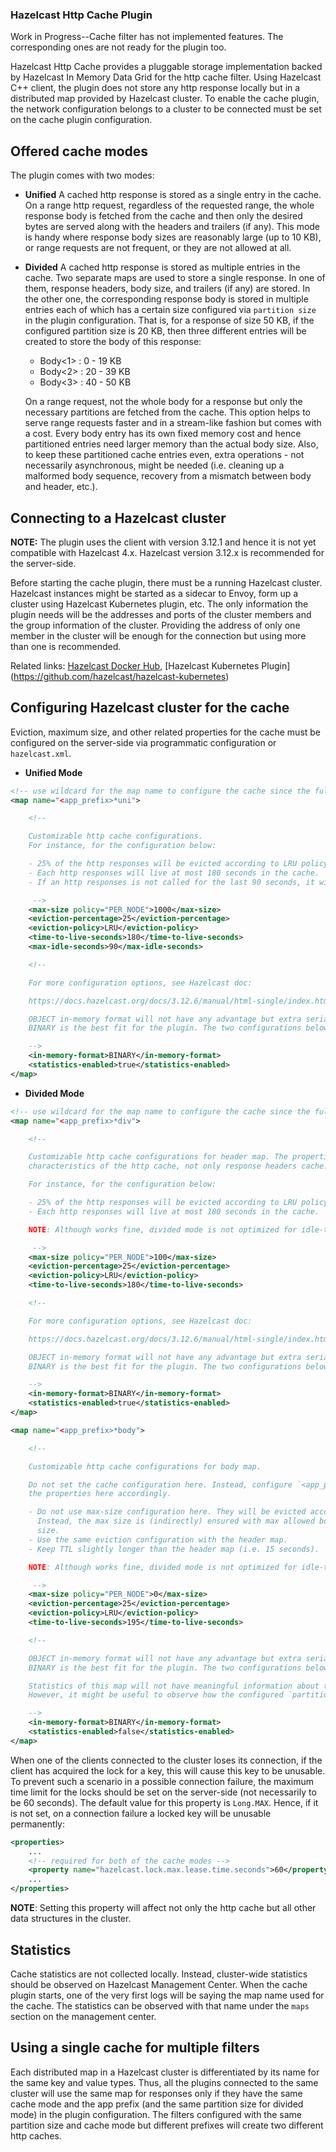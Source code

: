 ### Hazelcast Http Cache Plugin
Work in Progress--Cache filter has not implemented features. The corresponding ones are not ready for the plugin too.

Hazelcast Http Cache provides a pluggable storage implementation backed by Hazelcast In Memory Data Grid for the http
cache filter. Using Hazelcast C++ client, the plugin does not store any http response locally but in a distributed map
provided by Hazelcast cluster. To enable the cache plugin, the network configuration belongs to a cluster to be
connected must be set on the cache plugin configuration.

## Offered cache modes
The plugin comes with two modes:

 - **Unified**
A cached http response is stored as a single entry in the cache. On a range http request, regardless of the requested
range, the whole response body is fetched from the cache and then only the desired bytes are served along with the
headers and trailers (if any). This mode is handy where response body sizes are reasonably large (up to 10 KB), or
range requests are not frequent, or they are not allowed at all.

 - **Divided**
A cached http response is stored as multiple entries in the cache. Two separate maps are used to store a single
response. In one of them, response headers, body size, and trailers (if any) are stored. In the other one, the
corresponding response body is stored in multiple entries each of which has a certain size configured via `partition
size` in the plugin configuration. That is, for a response of size 50 KB, if the configured partition size is 20 KB,
then three different entries will be created to store the body of this response:
    - Body<1> : 0 - 19 KB
    - Body<2> : 20 - 39 KB
    - Body<3> : 40 - 50 KB

    On a range request, not the whole body for a response but only the necessary partitions are fetched from the
    cache. This option helps to serve range requests faster and in a stream-like fashion but comes with a cost. Every
    body entry has its own fixed memory cost and hence partitioned entries need larger memory than the actual body
    size. Also, to keep these partitioned cache entries even, extra operations - not necessarily asynchronous, might
    be needed (i.e. cleaning up a malformed body sequence, recovery from a mismatch between body and header, etc.).

## Connecting to a Hazelcast cluster
**NOTE:** The plugin uses the client with version 3.12.1 and hence it is not yet compatible with Hazelcast 4.x.
Hazelcast version 3.12.x is recommended for the server-side.

Before starting the cache plugin, there must be a running Hazelcast cluster. Hazelcast instances might be started
as a sidecar to Envoy, form up a cluster using Hazelcast Kubernetes plugin, etc. The only information the plugin needs
will be the addresses and ports of the cluster members and the group information of the cluster. Providing the address
of only one member in the cluster will be enough for the connection but using more than one is recommended.

Related links: [Hazelcast Docker Hub](https://hub.docker.com/r/hazelcast/hazelcast/), [Hazelcast Kubernetes Plugin]
(https://github.com/hazelcast/hazelcast-kubernetes)

## Configuring Hazelcast cluster for the cache
Eviction, maximum size, and other related properties for the cache must be configured on the server-side
via programmatic configuration or `hazelcast.xml`.

 - **Unified Mode**

```xml
<!-- use wildcard for the map name to configure the cache since the full name is determined by the plugin -->
<map name="<app_prefix>*uni">

    <!--

    Customizable http cache configurations.
    For instance, for the configuration below:

    - 25% of the http responses will be evicted according to LRU policy when the map size hits 1000.
    - Each http responses will live at most 180 seconds in the cache.
    - If an http responses is not called for the last 90 seconds, it will be evicted immediately regardless of the TTL.

     -->
    <max-size policy="PER_NODE">1000</max-size>
    <eviction-percentage>25</eviction-percentage>
    <eviction-policy>LRU</eviction-policy>
    <time-to-live-seconds>180</time-to-live-seconds>
    <max-idle-seconds>90</max-idle-seconds>

    <!--

    For more configuration options, see Hazelcast doc:

    https://docs.hazelcast.org/docs/3.12.6/manual/html-single/index.html#map

    OBJECT in-memory format will not have any advantage but extra serialization cost here. Setting it to
    BINARY is the best fit for the plugin. The two configurations below are also the default values.

    -->
    <in-memory-format>BINARY</in-memory-format>
    <statistics-enabled>true</statistics-enabled>
</map>
```

 - **Divided Mode**

```xml
<!-- use wildcard for the map name to configure the cache since the full name is determined by the plugin.default -->
<map name="<app_prefix>*div">

    <!--

    Customizable http cache configurations for header map. The properties below will determine the
    characteristics of the http cache, not only response headers cache.

    For instance, for the configuration below:

    - 25% of the http responses will be evicted according to LRU policy when the map size hits 100.
    - Each http responses will live at most 180 seconds in the cache.

    NOTE: Although works fine, divided mode is not optimized for idle-time based eviction.

     -->
    <max-size policy="PER_NODE">100</max-size>
    <eviction-percentage>25</eviction-percentage>
    <eviction-policy>LRU</eviction-policy>
    <time-to-live-seconds>180</time-to-live-seconds>

    <!--

    For more configuration options, see Hazelcast doc:

    https://docs.hazelcast.org/docs/3.12.6/manual/html-single/index.html#map

    OBJECT in-memory format will not have any advantage but extra serialization cost here. Setting it to
    BINARY is the best fit for the plugin. The two configurations below are also the default values.

    -->
    <in-memory-format>BINARY</in-memory-format>
    <statistics-enabled>true</statistics-enabled>
</map>

<map name="<app_prefix>*body">

    <!--

    Customizable http cache configurations for body map.

    Do not set the cache configuration here. Instead, configure `<app_prefix>*div` first and set
    the properties here accordingly.

    - Do not use max-size configuration here. They will be evicted according to TTL when their header is evicted.
      Instead, the max size is (indirectly) ensured with max allowed body size configuration along with the partition
      size.
    - Use the same eviction configuration with the header map.
    - Keep TTL slightly longer than the header map (i.e. 15 seconds).

    NOTE: Although works fine, divided mode is not optimized for idle-time based eviction.

     -->
    <max-size policy="PER_NODE">0</max-size>
    <eviction-percentage>25</eviction-percentage>
    <eviction-policy>LRU</eviction-policy>
    <time-to-live-seconds>195</time-to-live-seconds>

    <!--

    OBJECT in-memory format will not have any advantage but extra serialization cost here. Setting it to
    BINARY is the best fit for the plugin. The two configurations below are also the default values.

    Statistics of this map will not have meaningful information about the cache and can be disabled if not needed.
    However, it might be useful to observe how the configured `partition_size` fits for the cached responses.

    -->
    <in-memory-format>BINARY</in-memory-format>
    <statistics-enabled>false</statistics-enabled>
</map>
```

When one of the clients connected to the cluster loses its connection, if the client has acquired the lock for a
key, this will cause this key to be unusable. To prevent such a scenario in a possible connection failure, the
maximum time limit for the locks should be set on the server-side (not necessarily to be 60 seconds). The default
value for this property is `Long.MAX`. Hence, if it is not set, on a connection failure a locked key will
be unusable permanently:
```xml
<properties>
    ...
    <!-- required for both of the cache modes -->
    <property name="hazelcast.lock.max.lease.time.seconds">60</property>
    ...
</properties>
```
**NOTE**: Setting this property will affect not only the http cache but all other data structures in the cluster.

## Statistics
Cache statistics are not collected locally. Instead, cluster-wide statistics should be observed on Hazelcast
Management Center. When the cache plugin starts, one of the very first logs will be saying the map name used for
the cache. The statistics can be observed with that name under the `maps` section on the management center.

## Using a single cache for multiple filters
Each distributed map in a Hazelcast cluster is differentiated by its name for the same key and value types. Thus,
all the plugins connected to the same cluster will use the same map for responses only if they have the same cache
mode and the app prefix (and the same partition size for divided mode) in the plugin configuration. The filters
configured with the same partition size and cache mode but different prefixes will create two different http caches.
